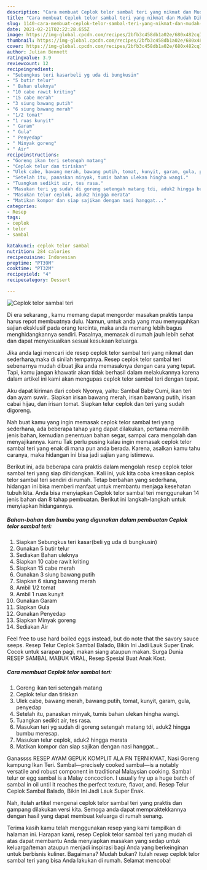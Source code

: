 ```yaml
---
description: "Cara membuat Ceplok telor sambal teri yang nikmat dan Mudah Dibuat"
title: "Cara membuat Ceplok telor sambal teri yang nikmat dan Mudah Dibuat"
slug: 1140-cara-membuat-ceplok-telor-sambal-teri-yang-nikmat-dan-mudah-dibuat
date: 2021-02-21T02:22:28.655Z
image: https://img-global.cpcdn.com/recipes/2bfb3c458db1a02e/680x482cq70/ceplok-telor-sambal-teri-foto-resep-utama.jpg
thumbnail: https://img-global.cpcdn.com/recipes/2bfb3c458db1a02e/680x482cq70/ceplok-telor-sambal-teri-foto-resep-utama.jpg
cover: https://img-global.cpcdn.com/recipes/2bfb3c458db1a02e/680x482cq70/ceplok-telor-sambal-teri-foto-resep-utama.jpg
author: Julian Bennett
ratingvalue: 3.9
reviewcount: 12
recipeingredient:
- "Sebungkus teri kasarbeli yg uda di bungkusin"
- "5 butir telur"
- " Bahan uleknya"
- "10 cabe rawit kriting"
- "15 cabe merah"
- "3 siung bawang putih"
- "6 siung bawang merah"
- "1/2 tomat"
- "1 ruas kunyit"
- " Garam"
- " Gula"
- " Penyedap"
- " Minyak goreng"
- " Air"
recipeinstructions:
- "Goreng ikan teri setengah matang"
- "Ceplok telur dan tiriskan"
- "Ulek cabe, bawang merah, bawang putih, tomat, kunyit, garam, gula, penyedap"
- "Setelah itu, panaskan minyak, tumis bahan ulekan hingha wangi."
- "Tuangkan sedikit air, tes rasa."
- "Masukan teri yg sudah di goreng setengah matang tdi, aduk2 hingga bumbu meresap."
- "Masukan telur ceplok, aduk2 hingga merata"
- "Matikan kompor dan siap sajikan dengan nasi hanggat..."
categories:
- Resep
tags:
- ceplok
- telor
- sambal

katakunci: ceplok telor sambal 
nutrition: 284 calories
recipecuisine: Indonesian
preptime: "PT39M"
cooktime: "PT32M"
recipeyield: "4"
recipecategory: Dessert

---
```



![Ceplok telor sambal teri](https://img-global.cpcdn.com/recipes/2bfb3c458db1a02e/680x482cq70/ceplok-telor-sambal-teri-foto-resep-utama.jpg)

Di era  sekarang , kamu memang dapat mengorder masakan praktis tanpa harus repot membuatnya dulu. Namun, untuk anda yang mau menyuguhkan sajian eksklusif pada orang tercinta, maka anda memang lebih bagus menghidangkannya sendiri. Pasalnya, memasak di rumah jauh lebih sehat dan dapat menyesuaikan sesuai kesukaan keluarga.

Jika anda lagi mencari ide resep ceplok telor sambal teri yang nikmat dan sederhana,maka di sinilah tempatnya. Resep ceplok telor sambal teri  sebenarnya mudah dibuat jika anda memasaknya dengan cara yang tepat. Tapi, kamu jangan khawatir akan tidak berhasil dalam melakukannya 
karena dalam artikel ini kami akan mengupas ceplok telor sambal teri dengan tepat.  

Aku dapat kiriman dari cobek Nyonya, yaitu: Sambal Baby Cumi, ikan teri dan ayam suwir.. Siapkan irisan bawang merah, irisan bawang putih, irisan cabai hijau, dan irisan tomat. Siapkan telur ceplok dan teri yang sudah digoreng.

Nah buat kamu yang ingin memasak ceplok telor sambal teri yang sederhana, ada beberapa tahap yang dapat dilakukan, pertama memilih jenis bahan, kemudian penentuan bahan segar, sampai cara mengolah dan menyajikannya. kamu Tak perlu pusing kalau ingin memasak ceplok telor sambal teri yang enak di mana pun anda berada. Karena, asalkan kamu  tahu caranya, maka hidangan ini bisa jadi sajian yang istimewa.

Berikut ini, ada beberapa cara praktis  dalam mengolah resep ceplok telor sambal teri yang siap dihidangkan. Kali ini, yuk kita coba kreasikan ceplok telor sambal teri sendiri di rumah. Tetap berbahan yang sederhana, hidangan ini bisa memberi manfaat untuk membantu menjaga kesehatan tubuh kita. Anda bisa menyiapkan Ceplok telor sambal teri menggunakan 14 jenis bahan dan 8 tahap pembuatan. Berikut ini langkah-langkah untuk menyiapkan hidangannya.

<!--inarticleads1-->

##### Bahan-bahan dan bumbu yang digunakan dalam pembuatan Ceplok telor sambal teri:

1. Siapkan Sebungkus teri kasar(beli yg uda di bungkusin)
1. Gunakan 5 butir telur
1. Sediakan  Bahan uleknya
1. Siapkan 10 cabe rawit kriting
1. Siapkan 15 cabe merah
1. Gunakan 3 siung bawang putih
1. Siapkan 6 siung bawang merah
1. Ambil 1/2 tomat
1. Ambil 1 ruas kunyit
1. Gunakan  Garam
1. Siapkan  Gula
1. Gunakan  Penyedap
1. Siapkan  Minyak goreng
1. Sediakan  Air


Feel free to use hard boiled eggs instead, but do note that the savory sauce seeps. Resep Telur Ceplok Sambal Balado, Bikin Ini Jadi Lauk Super Enak. Cocok untuk sarapan pagi, makan siang ataupun makan. Surga Dunia RESEP SAMBAL MABUK VIRAL, Resep Spesial Buat Anak Kost. 

<!--inarticleads2-->

##### Cara membuat Ceplok telor sambal teri:

1. Goreng ikan teri setengah matang
1. Ceplok telur dan tiriskan
1. Ulek cabe, bawang merah, bawang putih, tomat, kunyit, garam, gula, penyedap
1. Setelah itu, panaskan minyak, tumis bahan ulekan hingha wangi.
1. Tuangkan sedikit air, tes rasa.
1. Masukan teri yg sudah di goreng setengah matang tdi, aduk2 hingga bumbu meresap.
1. Masukan telur ceplok, aduk2 hingga merata
1. Matikan kompor dan siap sajikan dengan nasi hanggat...


Ganassss RESEP AYAM GEPUK KOMPLIT ALA FN TERNIKMAT, Nasi Goreng kampung Ikan Teri. Sambal—precisely cooked sambal—is a notably versatile and robust component in traditional Malaysian cooking. Sambal telur or egg sambal is a Malay concoction. I usually fry up a huge batch of sambal in oil until it reaches the perfect texture, flavor, and. Resep Telur Ceplok Sambal Balado, Bikin Ini Jadi Lauk Super Enak. 

Nah, itulah artikel mengenai  ceplok telor sambal teri  yang praktis dan gampang dilakukan versi kita. Semoga anda dapat mempraktekkannya dengan hasil yang dapat membuat keluarga di rumah senang. 

Terima kasih kamu telah menggunakan resep yang kami tampilkan di halaman ini. Harapan kami, resep  Ceplok telor sambal teri yang mudah di atas dapat membantu Anda menyiapkan masakan yang sedap untuk keluarga/teman ataupun menjadi inspirasi bagi Anda yang berkeinginan untuk berbisnis kuliner. Bagaimana? Mudah bukan? Itulah resep ceplok telor sambal teri yang bisa Anda lakukan di rumah. Selamat mencoba!

